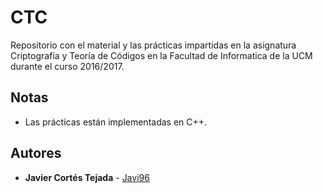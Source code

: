 # CTC
Repositorio con el material y las prácticas impartidas en la asignatura Criptografía y Teoría de Códigos en la Facultad de Informatica de la UCM durante el curso 2016/2017.

## Notas
+ Las prácticas están implementadas en C++.

## Autores
* **Javier Cortés Tejada** - [Javi96](https://github.com/Javi96)
